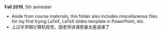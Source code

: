 **Fall 2019**, 5th semester

- Aside from course materials, this folder also includes miscellaneous files for my first trying LaTeX, LaTeX slides template in PowerPoint, etc.
- 上过半学期计算机视觉，因老师讲课质量太差退课了